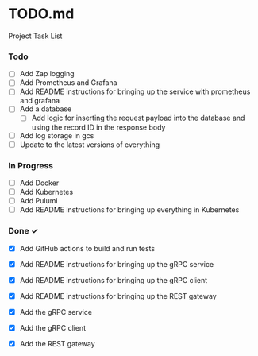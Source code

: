 # TODO.md

Project Task List

### Todo

- [ ] Add Zap logging  
- [ ] Add Prometheus and Grafana  
- [ ] Add README instructions for bringing up the service with prometheus and grafana  
- [ ] Add a database  
  - [ ] Add logic for inserting the request payload into the database and using the record ID in the response body  
- [ ] Add log storage in gcs  
- [ ] Update to the latest versions of everything  

### In Progress

- [ ] Add Docker  
- [ ] Add Kubernetes  
- [ ] Add Pulumi  
- [ ] Add README instructions for bringing up everything in Kubernetes  

### Done ✓

- [x] Add GitHub actions to build and run tests  
- [x] Add README instructions for bringing up the gRPC service  
- [x] Add README instructions for bringing up the gRPC client  
- [x] Add README instructions for bringing up the REST gateway  
- [x] Add the gRPC service  
- [x] Add the gRPC client  
- [x] Add the REST gateway  

